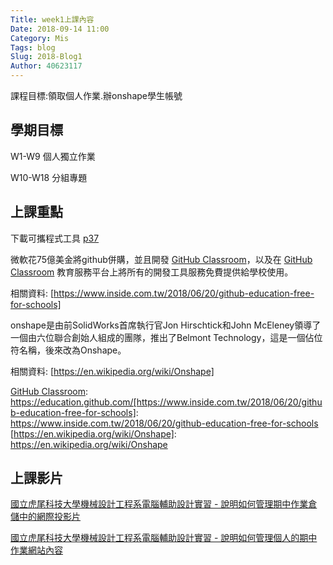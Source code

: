 ```yaml
---
Title: week1上課內容
Date: 2018-09-14 11:00
Category: Mis
Tags: blog
Slug: 2018-Blog1
Author: 40623117
---
```


課程目標:領取個人作業.辦onshape學生帳號

<!-- PELICAN_END_SUMMARY -->

學期目標
----

W1-W9 個人獨立作業

W10-W18 分組專題

上課重點
----

下載可攜程式工具 [p37]

微軟花75億美金將github併購，並且開發 [GitHub Classroom]，以及在 [GitHub Classroom] 教育服務平台上將所有的開發工具服務免費提供給學校使用。

相關資料: [https://www.inside.com.tw/2018/06/20/github-education-free-for-schools]


onshape是由前SolidWorks首席執行官Jon Hirschtick和John McEleney領導了一個由六位聯合創始人組成的團隊，推出了Belmont Technology，這是一個佔位符名稱，後來改為Onshape。

相關資料: [https://en.wikipedia.org/wiki/Onshape]

[p37]: http://mde.tw/cadp2018/content/index.html
[GitHub Classroom]: https://classroom.github.com/
[GitHub Classroom]: https://education.github.com/[https://www.inside.com.tw/2018/06/20/github-education-free-for-schools]: https://www.inside.com.tw/2018/06/20/github-education-free-for-schools
[https://en.wikipedia.org/wiki/Onshape]: https://en.wikipedia.org/wiki/Onshape

上課影片
----

 [國立虎尾科技大學機械設計工程系電腦輔助設計實習 - 說明如何管理期中作業倉儲中的網際投影片] 

 [國立虎尾科技大學機械設計工程系電腦輔助設計實習 - 說明如何管理個人的期中作業網站內容 ]

[國立虎尾科技大學機械設計工程系電腦輔助設計實習 - 說明如何管理期中作業倉儲中的網際投影片]: https://youtu.be/3SR7vom0YA8 
[國立虎尾科技大學機械設計工程系電腦輔助設計實習 - 說明如何管理個人的期中作業網站內容]: https://youtu.be/sD9slKyFNao